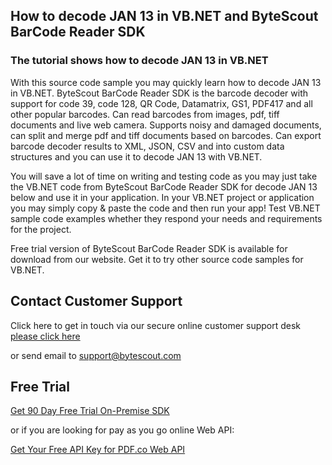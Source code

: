 ## How to decode JAN 13 in VB.NET and ByteScout BarCode Reader SDK

### The tutorial shows how to decode JAN 13 in VB.NET

With this source code sample you may quickly learn how to decode JAN 13 in VB.NET. ByteScout BarCode Reader SDK is the barcode decoder with support for code 39, code 128, QR Code, Datamatrix, GS1, PDF417 and all other popular barcodes. Can read barcodes from images, pdf, tiff documents and live web camera. Supports noisy and damaged documents, can split and merge pdf and tiff documents based on barcodes. Can export barcode decoder results to XML, JSON, CSV and into custom data structures and you can use it to decode JAN 13 with VB.NET.

You will save a lot of time on writing and testing code as you may just take the VB.NET code from ByteScout BarCode Reader SDK for decode JAN 13 below and use it in your application. In your VB.NET project or application you may simply copy & paste the code and then run your app! Test VB.NET sample code examples whether they respond your needs and requirements for the project.

Free trial version of ByteScout BarCode Reader SDK is available for download from our website. Get it to try other source code samples for VB.NET.

## Contact Customer Support

Click here to get in touch via our secure online customer support desk [please click here](https://bytescout.zendesk.com/hc/en-us/requests/new?subject=ByteScout%20BarCode%20Reader%20SDK%20Question)

or send email to [support@bytescout.com](mailto:support@bytescout.com?subject=ByteScout%20BarCode%20Reader%20SDK%20Question) 

## Free Trial

[Get 90 Day Free Trial On-Premise SDK](https://bytescout.com/download/web-installer?utm_source=github-readme)

or if you are looking for pay as you go online Web API:

[Get Your Free API Key for PDF.co Web API](https://pdf.co/documentation/api?utm_source=github-readme)